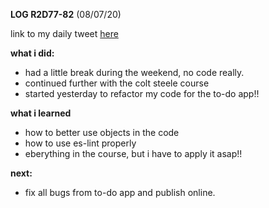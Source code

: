 **LOG R2D77-82** (08/07/20)

link to my daily tweet [here](https://twitter.com/Nightcoder2/status/1280850946088730624)


**what i did:**

- had a little break during the weekend, no code really.
- continued further with the colt steele course 
- started yesterday to refactor my code for the to-do app!!


**what i learned**

- how to better use objects in the code 
- how to use es-lint properly 
- eberything in the course, but i have to apply it asap!!


**next:**

- fix all bugs from to-do app and publish online.
